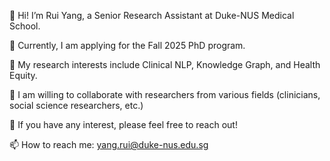 
👋 Hi! I’m Rui Yang, a Senior Research Assistant at Duke-NUS Medical School. 

👀 Currently, I am applying for the Fall 2025 PhD program.

🌱 My research interests include Clinical NLP, Knowledge Graph, and Health Equity.

🤔 I am willing to collaborate with researchers from various fields (clinicians, social science researchers, etc.)

💬 If you have any interest, please feel free to reach out!

📫 How to reach me: yang.rui@duke-nus.edu.sg

<!--
**ruiyang-medinfo/ruiyang-medinfo** is a ✨ _special_ ✨ repository because its `README.md` (this file) appears on your GitHub profile.



- 🔭 I’m currently working on ...
- 🌱 I’m currently learning ...
- 👯 I’m looking to collaborate on ...
- 🤔 I’m looking for help with ...
- 💬 Ask me about ...
- 📫 How to reach me: ...
- 😄 Pronouns: ...
- ⚡ Fun fact: ...
-->
